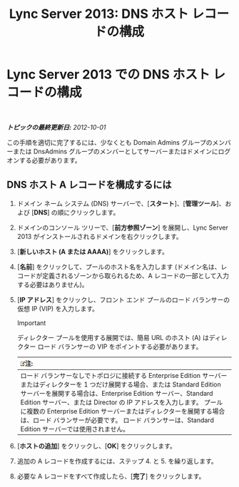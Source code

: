 ﻿---
title: 'Lync Server 2013: DNS ホスト レコードの構成'
TOCTitle: DNS ホスト レコードの構成
ms:assetid: 78a1afcf-41c8-4da5-8740-c6570c19078c
ms:mtpsurl: https://technet.microsoft.com/ja-jp/library/Gg398593(v=OCS.15)
ms:contentKeyID: 48272566
ms.date: 05/19/2016
mtps_version: v=OCS.15
ms.translationtype: HT
---

# Lync Server 2013 での DNS ホスト レコードの構成

 

_**トピックの最終更新日:** 2012-10-01_

この手順を適切に完了するには、少なくとも Domain Admins グループのメンバーまたは DnsAdmins グループのメンバーとしてサーバーまたはドメインにログオンする必要があります。

## DNS ホスト A レコードを構成するには

1.  ドメイン ネーム システム (DNS) サーバーで、\[**スタート**\]、\[**管理ツール**\]、および \[**DNS**\] の順にクリックします。

2.  ドメインのコンソール ツリーで、\[**前方参照ゾーン**\] を展開し、Lync Server 2013 がインストールされるドメインを右クリックします。

3.  \[**新しいホスト (A または AAAA)**\] をクリックします。

4.  \[**名前**\] をクリックして、プールのホスト名を入力します (ドメイン名は、レコードが定義されるゾーンから取られるため、A レコードの一部として入力する必要はありません)。

5.  \[**IP アドレス**\] をクリックし、フロント エンド プールのロード バランサーの仮想 IP (VIP) を入力します。
    

    > [!IMPORTANT]
    > ディレクター プールを使用する展開では、簡易 URL のホスト (A) はディレクター ロード バランサーの VIP をポイントする必要があります。

    
    <table>
    <thead>
    <tr class="header">
    <th><img src="images/Gg412781.note(OCS.15).gif" title="note" alt="note" />注:</th>
    </tr>
    </thead>
    <tbody>
    <tr class="odd">
    <td>ロード バランサーなしでトポロジに接続する Enterprise Edition サーバーまたはディレクターを 1 つだけ展開する場合、または Standard Edition サーバーを展開する場合は、Enterprise Edition サーバー、Standard Edition サーバー、または Director の IP アドレスを入力します。 プールに複数の Enterprise Edition サーバーまたはディレクターを展開する場合は、ロード バランサーが必要です。 ロード バランサーは、Standard Edition サーバーでは使用されません。</td>
    </tr>
    </tbody>
    </table>


6.  \[**ホストの追加**\] をクリックし、\[**OK**\] をクリックします。

7.  追加の A レコードを作成するには、ステップ 4. と 5. を繰り返します。

8.  必要な A レコードをすべて作成したら、\[**完了**\] をクリックします。

